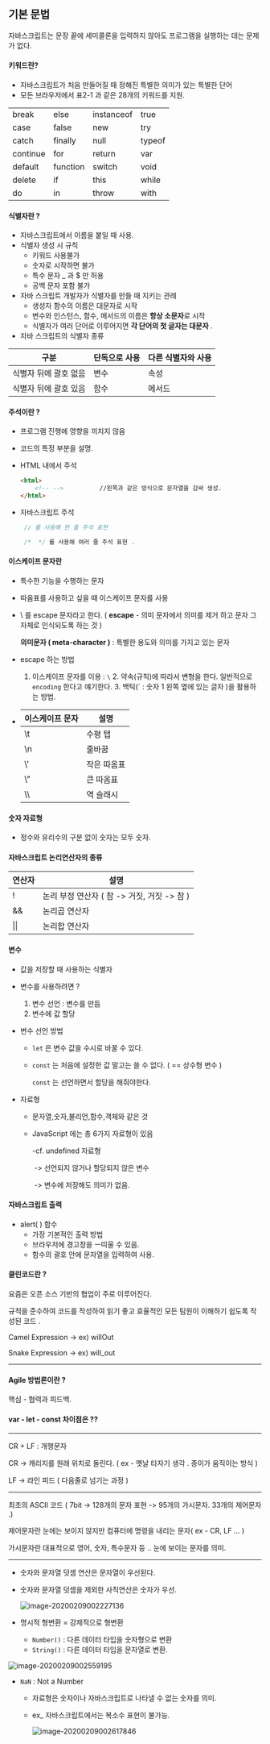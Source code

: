 ## 기본 문법 



자바스크립트는 문장 끝에 세미콜론을 입력하지 않아도 프로그램을 실행하는 데는 문제가 없다. 



#### 키워드란? 

- 자바스크립트가 처음 만들어질 때 정해진 특별한 의미가 있는 특별한 단어 
- 모든 브라우저에서 표2-1 과 같은 28개의 키워드를 지원. 

|          |          |            |        |
| -------- | -------- | ---------- | ------ |
| break    | else     | instanceof | true   |
| case     | false    | new        | try    |
| catch    | finally  | null       | typeof |
| continue | for      | return     | var    |
| default  | function | switch     | void   |
| delete   | if       | this       | while  |
| do       | in       | throw      | with   |



#### 식별자란 ? 

- 자바스크립트에서 이름을 붙일 때 사용. 
- 식별자 생성 시 규칙
  - 키워드 사용불가	
  - 숫자로 시작하면 불가
  - 특수 문자 _ 과 $ 만 허용 
  - 공백 문자 포함 불가 
- 자바 스크립트 개발자가 식별자를 만들 때 지키는 관례 
  - 생성자 함수의 이름은 대문자로 시작 
  - 변수와 인스턴스, 함수, 메서드의 이름은 **항상 소문자**로 시작
  - 식별자가 여러 단어로 이루어지면 **각 단어의 첫 글자는 대문자** . 
- 자바 스크립트의 식별자 종류 

| 구분                  | 단독으로 사용 | 다른 식별자와 사용 |
| --------------------- | ------------- | ------------------ |
| 식별자 뒤에 괄호 없음 | 변수          | 속성               |
| 식별자 뒤에 괄호 있음 | 함수          | 메서드             |



#### 주석이란 ?

- 프로그램 진행에 영향을 끼치지 않음 

- 코드의 특정 부분을 설명. 

- HTML 내에서 주석 

  ```html
  <html>
      <!-- -->			//왼쪽과 같은 방식으로 문자열을 감싸 생성. 
  </html>
  ```

- 자바스크립트 주석 

  ```javascript
   // 를 사용해 한 줄 주석 표현 
  
   /*  */ 를 사용해 여러 줄 주석 표현 .
  ```



#### 이스케이프 문자란 

- 특수한 기능을 수행하는 문자 

- 따옴표를 사용하고 싶을 때 이스케이프 문자를 사용 

- \ 를 escape 문자라고 한다. ( **escape** - 의미 문자에서 의미를 제거 하고 문자 그 자체로 인식되도록 하는 것 )

  **의미문자 ( meta-character )** : 특별한 용도와 의미를 가지고 있는 문자

- escape 하는 방법 

   	1. 이스케이프 문자를 이용  :  `\`
      	2. 약속(규칙)에 따라서 변형을 한다. 일반적으로 `encoding` 한다고 얘기한다. 
              	3. 백틱(` : 숫자 1 왼쪽 옆에 있는 글자 )을 활용하는 방법. 

- | 이스케이프 문자 | 설명        |
  | --------------- | ----------- |
  | \t              | 수평 탭     |
  | \n              | 줄바꿈      |
  | \\'             | 작은 따옴표 |
  | \\"             | 큰 따옴표   |
  | \\\\            | 역 슬래시   |



#### 숫자 자료형 

- 정수와 유리수의 구분 없이 숫자는 모두 숫자. 



#### 자바스크립트 논리연산자의 종류

| 연산자 | 설명                                        |
| ------ | ------------------------------------------- |
| !      | 논리 부정 연산자 ( 참 -> 거짓, 거짓 -> 참 ) |
| &&     | 논리곱 연산자                               |
| \|\|   | 논리합 연산자                               |



#### 변수 

- 값을 저장할 때 사용하는 식별자 

- 변수를 사용하려면 ? 

  1. 변수 선언 : 변수를 만듬 
  2. 변수에 값 할당 

- 변수 선언 방법

  - `let` 은 변수 값을 수시로 바꿀 수 있다. 

  - `const` 는 처음에 설정한 값 말고는 쓸 수 없다. ( == 상수형 변수 ) 

    `const` 는 선언하면서 할당을 해줘야한다. 

- 자료형 

  - 문자열,숫자,불리언,함수,객체와 같은 것 

  - JavaScript 에는 총 6가지 자료형이 있음 

    -cf. undefined 자료형 

    ​	-> 선언되지 않거나 할당되지 않은 변수 

    ​	-> 변수에 저장해도 의미가 없음. 



#### 자바스크립트 출력 

- alert( )  함수
  - 가장 기본적인 출력 방법 
  - 브라우저에 경고창을 ㅡ띠울 수 있음. 
  - 함수의 괄호 안에 문자열을 입력하여 사용. 





#### 클린코드란 ? 

요즘은 오픈 소스 기반의 협업이 주로 이루어진다. 

규칙을 준수하여 코드를 작성하여 읽기 좋고 효율적인  모든 팀원이 이해하기 쉽도록 작성된 코드 . 

Camel Expression -> ex) willOut

Snake Expression -> ex) will_out

---



#### Agile 방법론이란 ? 

 핵심 - 협력과 피드백. 



#### var - let - const  차이점은 ??





---

CR + LF : 개행문자 

CR -> 캐리지를 원래 위치로 돌린다.  ( ex - 옛날 타자기 생각 . 종이가 움직이는 방식 ) 

LF -> 라인 피드 ( 다음줄로 넘기는 과정 )

---

최초의 ASCII 코드 ( 7bit -> 128개의 문자 표현  -> 95개의 가시문자. 33개의 제어문자 .)

제어문자란 눈에는 보이지 않지만 컴퓨터에 명령을 내리는 문자( ex - CR, LF ... )

가시문자란 대표적으로 영어, 숫자, 특수문자 등 ..  눈에 보이는 문자를 의미. 





---

- 숫자와 문자열 덧셈 연산은 문자열이 우선된다. 

- 숫자와 문자열 덧셈을 제외한 사칙연산은 숫자가 우선. 

  

  ![image-20200209002227136](images/image-20200209002227136.png)



- 명시적 형변환 = 강제적으로 형변환 
  - `Number()` : 다른 데이터 타입을 숫자형으로 변환 
  - `String()` : 다른 데이터 타입을 문자열로 변환. 

![image-20200209002559195](images/image-20200209002559195.png)

- `NaN` : Not a Number 

  - 자료형은 숫자이나 자바스크립트로 나타낼 수 없는 숫자를 의미. 

  - ex_ 자바스크립트에서는 복소수 표현이 불가능. 

    ![image-20200209002617846](images/image-20200209002617846.png)
